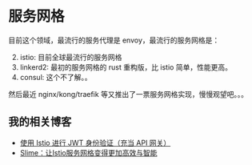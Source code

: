 # 服务网格

目前这个领域，最流行的服务代理是 envoy，最流行的服务网格是：

2. istio: 目前全球最流行的服务网格
3. linkerd2: 最初的服务网格的 rust 重构版，比 istio 简单，性能更高。
1. consul: 这个不了解。。

然后最近 nginx/kong/traefik 等又推出了一票服务网格实现，慢慢观望吧。。。


## 我的相关博客

- [使用 Istio 进行 JWT 身份验证（充当 API 网关）](https://ryan4yin.space/posts/use-istio-for-jwt-auth/)
- [Slime：让Istio服务网格变得更加高效与智能](https://cloudnative.to/blog/netease-slime/)

